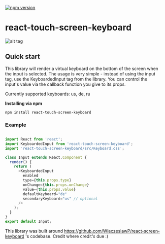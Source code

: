 [![npm version](https://badge.fury.io/js/react-touch-screen-keyboard.svg)](https://badge.fury.io/js/react-touch-screen-keyboard)

# react-touch-screen-keyboard

![alt tag](https://raw.githubusercontent.com/xTrinch/react-touch-screen-keyboard/master/keyboard.png)

## Quick start

This library will render a virtual keyboard on the bottom of the screen when the input is selected. The usage is very simple - instead of using the input tag, use the KeyboardedInput tag from the library. You can control the input's value via the callback function you give to its props.

Currently supported keyboards: us, de, ru

**Installing via npm**

```
npm install react-touch-screen-keyboard
```

### Example

```js

import React from 'react';
import KeyboardedInput from 'react-touch-screen-keyboard';
import 'react-touch-screen-keyboard/src/Keyboard.css';

class Input extends React.Component {
  render() {
    return (
      <KeyboardedInput
        enabled
        type={this.props.type}
        onChange={this.props.onChange}
        value={this.props.value}
        defaultKeyboard="de"
        secondaryKeyboard="us" // optional
      />
    );
  }
}
export default Input;

```


This library was built around https://github.com/WiaczeslawP/react-screen-keyboard 's codebase. Credit where credit's due :)
